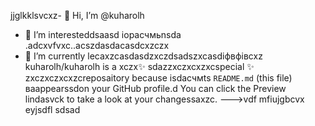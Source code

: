 jjglkklsvcxz- 👋 Hi, I’m @kuharolh
- 👀 I’m interesteddsaasd iорасчмьnsda .adcxvfvxc..acszdasdacasdcxzczx
- 🌱 I’m currently lecaxzcasdasdzxczdsadszxcasdіфвфівcxz
kuharolh/kuharolh is a xczx✨ sdazzxczxcxzxcspecial ✨ zxczxczxcxzcreposaitory because isdaсчмts `README.md` (this file) ваappearssdon your GitHub profile.d
You can click the Preview lindasvck to take a look at your changessaxzc.
--->vdf
mfiujgbcvx
eyjsdfl
sdsad
